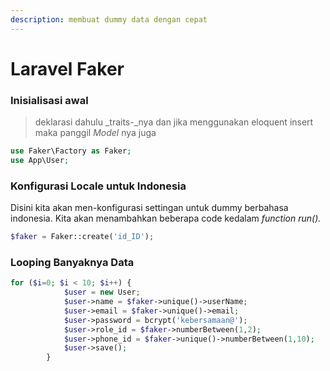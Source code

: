 ```yaml
---
description: membuat dummy data dengan cepat
---
```


# Laravel Faker

### Inisialisasi awal

>

> deklarasi dahulu _traits-_nya dan jika menggunakan eloquent insert maka panggil _Model_ nya juga

```php
use Faker\Factory as Faker;
use App\User;
```

### Konfigurasi Locale untuk Indonesia

Disini kita akan men-konfigurasi settingan untuk dummy berbahasa indonesia. Kita akan menambahkan beberapa code kedalam _function run\(\)._

```php
$faker = Faker::create('id_ID');
```

### Looping Banyaknya Data

```php
for ($i=0; $i < 10; $i++) { 
            $user = new User;
            $user->name = $faker->unique()->userName;
            $user->email = $faker->unique()->email;
            $user->password = bcrypt('kebersamaan@');
            $user->role_id = $faker->numberBetween(1,2);
            $user->phone_id = $faker->unique()->numberBetween(1,10);
            $user->save();
        }
```



